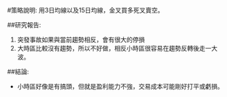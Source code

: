 #策略說明:
用3日均線以及15日均線，金叉買多死叉賣空。

##研究報告:
1.	突發事故如果與當前趨勢相反，會有很大的停損
2.	大時區比較沒有趨勢，所以不好做，相反小時區很容易在趨勢反轉後走一大波。


##結論:
* 小時區好像是有搞頭，但就是盈利能力不強，交易成本可能剛好打平或虧損。
